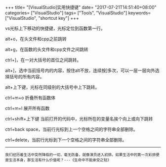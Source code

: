 +++
title= "[VisualStudio]实用快捷键"
date= "2017-07-21T14:51:40+08:00"
categories= ["VisualStudio"]
tags= ["Tools", "VisualStudio"]
keywords= ["VisualStudio", "shortcut key"]
+++

vs光标上下移动的快捷键，光标定位到函数第一行。

alt+o，在头文件和cpp之前跳转

alt+g，在函数的头文件和cpp文件之间跳转

ctrl+]，在一对大括号的首位之间跳转。

alt+]，选中当前括号内的内容，按住alt不放，连续按]多次，可以一层一层向外选择括号的所有内容。

alt+上下键，光标在同级别的大括号中上下跳转。

ctrl+m+o 折叠所有函数体

ctrl+m+l 展开所有函数

ctrl+shift+上下键 当前打开的代码中，光标所在的变量名挨个向上或向下跳转

ctrl+back space，当前行光标到上一个空格之间的字符串全部删除。

ctrl+delete，当前行光标到下一个空格之间的字符串全部删除。

***
`我们经历着生活中突然降临的一切，毫无防备，就像演员进入初排。如果生活中的第一次彩排便是生活本身，那生活有什么价值呢？---《生命中不能承受之轻》`